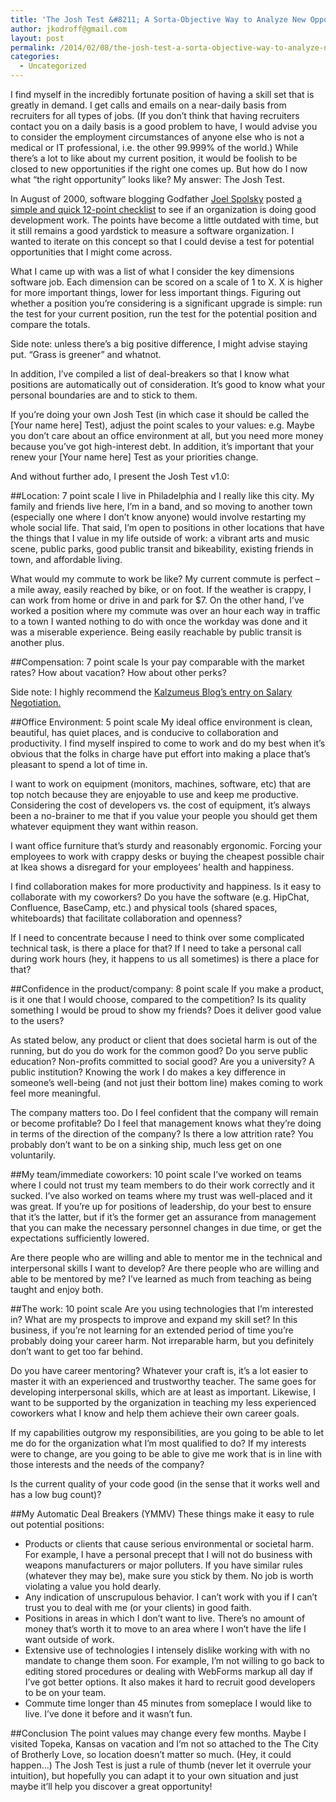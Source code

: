 ```yaml
---
title: 'The Josh Test &#8211; A Sorta-Objective Way to Analyze New Opportunities'
author: jkodroff@gmail.com
layout: post
permalink: /2014/02/08/the-josh-test-a-sorta-objective-way-to-analyze-new-opportunities/
categories:
  - Uncategorized
---
```

I find myself in the incredibly fortunate position of having a skill set that is greatly in demand. I get calls and emails on a near-daily basis from recruiters for all types of jobs. (If you don&#8217;t think that having recruiters contact you on a daily basis is a good problem to have, I would advise you to consider the employment circumstances of anyone else who is not a medical or IT professional, i.e. the other 99.999% of the world.) While there&#8217;s a lot to like about my current position, it would be foolish to be closed to new opportunities if the right one comes up. But how do I now what &#8220;the right opportunity&#8221; looks like? My answer: The Josh Test.

In August of 2000, software blogging Godfather [Joel Spolsky][1] posted [a simple and quick 12-point checklist][2] to see if an organization is doing good development work. The points have become a little outdated with time, but it still remains a good yardstick to measure a software organization. I wanted to iterate on this concept so that I could devise a test for potential opportunities that I might come across.

What I came up with was a list of what I consider the key dimensions software job. Each dimension can be scored on a scale of 1 to X. X is higher for more important things, lower for less important things. Figuring out whether a position you&#8217;re considering is a significant upgrade is simple: run the test for your current position, run the test for the potential position and compare the totals.

Side note: unless there’s a big positive difference, I might advise staying put. &#8220;Grass is greener&#8221; and whatnot.

In addition, I&#8217;ve compiled a list of deal-breakers so that I know what positions are automatically out of consideration. It&#8217;s good to know what your personal boundaries are and to stick to them.

If you&#8217;re doing your own Josh Test (in which case it should be called the [Your name here] Test), adjust the point scales to your values: e.g. Maybe you don&#8217;t care about an office environment at all, but you need more money because you’ve got high-interest debt. In addition, it&#8217;s important that your renew your [Your name here] Test as your priorities change.

And without further ado, I present the Josh Test v1.0:

##Location: 7 point scale
I live in Philadelphia and I really like this city. My family and friends live here, I&#8217;m in a band, and so moving to another town (especially one where I don&#8217;t know anyone) would involve restarting my whole social life. That said, I&#8217;m open to positions in other locations that have the things that I value in my life outside of work: a vibrant arts and music scene, public parks, good public transit and bikeability, existing friends in town, and affordable living.

What would my commute to work be like? My current commute is perfect &#8211; a mile away, easily reached by bike, or on foot. If the weather is crappy, I can work from home or drive in and park for $7. On the other hand, I&#8217;ve worked a position where my commute was over an hour each way in traffic to a town I wanted nothing to do with once the workday was done and it was a miserable experience. Being easily reachable by public transit is another plus.

##Compensation: 7 point scale
Is your pay comparable with the market rates? How about vacation? How about other perks?

Side note: I highly recommend the [Kalzumeus Blog’s entry on Salary Negotiation.][3]

##Office Environment: 5 point scale
My ideal office environment is clean, beautiful, has quiet places, and is conducive to collaboration and productivity. I find myself inspired to come to work and do my best when it&#8217;s obvious that the folks in charge have put effort into making a place that&#8217;s pleasant to spend a lot of time in.

I want to work on equipment (monitors, machines, software, etc) that are top notch because they are enjoyable to use and keep me productive. Considering the cost of developers vs. the cost of equipment, it&#8217;s always been a no-brainer to me that if you value your people you should get them whatever equipment they want within reason.

I want office furniture that&#8217;s sturdy and reasonably ergonomic. Forcing your employees to work with crappy desks or buying the cheapest possible chair at Ikea shows a disregard for your employees&#8217; health and happiness.

I find collaboration makes for more productivity and happiness. Is it easy to collaborate with my coworkers? Do you have the software (e.g. HipChat, Confluence, BaseCamp, etc.) and physical tools (shared spaces, whiteboards) that facilitate collaboration and openness?

If I need to concentrate because I need to think over some complicated technical task, is there a place for that? If I need to take a personal call during work hours (hey, it happens to us all sometimes) is there a place for that?

##Confidence in the product/company: 8 point scale
If you make a product, is it one that I would choose, compared to the competition? Is its quality something I would be proud to show my friends? Does it deliver good value to the users?

As stated below, any product or client that does societal harm is out of the running, but do you do work for the common good? Do you serve public education? Non-profits committed to social good? Are you a university? A public institution? Knowing the work I do makes a key difference in someone&#8217;s well-being (and not just their bottom line) makes coming to work feel more meaningful.

The company matters too. Do I feel confident that the company will remain or become profitable? Do I feel that management knows what they’re doing in terms of the direction of the company? Is there a low attrition rate? You probably don’t want to be on a sinking ship, much less get on one voluntarily.

##My team/immediate coworkers: 10 point scale
I’ve worked on teams where I could not trust my team members to do their work correctly and it sucked. I’ve also worked on teams where my trust was well-placed and it was great. If you’re up for positions of leadership, do your best to ensure that it’s the latter, but if it’s the former get an assurance from management that you can make the necessary personnel changes in due time, or get the expectations sufficiently lowered.

Are there people who are willing and able to mentor me in the technical and interpersonal skills I want to develop? Are there people who are willing and able to be mentored by me? I’ve learned as much from teaching as being taught and enjoy both.

##The work: 10 point scale
Are you using technologies that I&#8217;m interested in? What are my prospects to improve and expand my skill set? In this business, if you&#8217;re not learning for an extended period of time you&#8217;re probably doing your career harm. Not irreparable harm, but you definitely don&#8217;t want to get too far behind.

Do you have career mentoring? Whatever your craft is, it&#8217;s a lot easier to master it with an experienced and trustworthy teacher. The same goes for developing interpersonal skills, which are at least as important. Likewise, I want to be supported by the organization in teaching my less experienced coworkers what I know and help them achieve their own career goals.

If my capabilities outgrow my responsibilities, are you going to be able to let me do for the organization what I&#8217;m most qualified to do? If my interests were to change, are you going to be able to give me work that is in line with those interests and the needs of the company?

Is the current quality of your code good (in the sense that it works well and has a low bug count)?

##My Automatic Deal Breakers (YMMV)
These things make it easy to rule out potential positions:

  * Products or clients that cause serious environmental or societal harm. For example, I have a personal precept that I will not do business with weapons manufacturers or major polluters. If you have similar rules (whatever they may be), make sure you stick by them. No job is worth violating a value you hold dearly.
  * Any indication of unscrupulous behavior. I can&#8217;t work with you if I can&#8217;t trust you to deal with me (or your clients) in good faith.
  * Positions in areas in which I don&#8217;t want to live. There&#8217;s no amount of money that&#8217;s worth it to move to an area where I won&#8217;t have the life I want outside of work.
  * Extensive use of technologies I intensely dislike working with with no mandate to change them soon. For example, I’m not willing to go back to editing stored procedures or dealing with WebForms markup all day if I’ve got better options. It also makes it hard to recruit good developers to be on your team.
  * Commute time longer than 45 minutes from someplace I would like to live. I&#8217;ve done it before and it wasn’t fun.

##Conclusion
The point values may change every few months. Maybe I visited Topeka, Kansas on vacation and I’m not so attached to the The City of Brotherly Love, so location doesn’t matter so much. (Hey, it could happen…) The Josh Test is just a rule of thumb (never let it overrule your intuition), but hopefully you can adapt it to your own situation and just maybe it’ll help you discover a great opportunity!

 [1]: http://www.joelonsoftware.com/
 [2]: http://www.joelonsoftware.com/articles/fog0000000043.html
 [3]: http://www.kalzumeus.com/2012/01/23/salary-negotiation/
